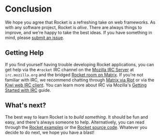 # Conclusion

We hope you agree that Rocket is a refreshing take on web frameworks. As with
any software project, Rocket is _alive_. There are always things to improve, and
we're happy to take the best ideas. If you have something in mind, please
[submit an issue](https://github.com/SergioBenitez/Rocket/issues).

## Getting Help

If you find yourself having trouble developing Rocket applications, you can get
help via the `#rocket` IRC channel on the [Mozilla IRC
Server](https://wiki.mozilla.org/IRC) at `irc.mozilla.org` and the bridged
[Rocket room on Matrix](https://riot.im/app/#/room/#mozilla_#rocket:matrix.org).
If you're not familiar with IRC, we recommend chatting through [Matrix via
Riot](https://riot.im/app/#/room/#mozilla_#rocket:matrix.org) or via the [Kiwi
web IRC client](https://kiwiirc.com/client/irc.mozilla.org/#rocket). You can
learn more about IRC via Mozilla's [Getting Started with
IRC](https://developer.mozilla.org/en-US/docs/Mozilla/QA/Getting_Started_with_IRC)
guide.

## What's next?

The best way to learn Rocket is to _build something_. It should be fun and easy,
and there's always someone to help. Alternatively, you can read through the
[Rocket examples](https://github.com/SergioBenitez/Rocket/tree/v0.3.4/examples)
or the [Rocket source
code](https://github.com/SergioBenitez/Rocket/tree/v0.3.4/lib/src). Whatever you
decide to do next, we hope you have a blast!
